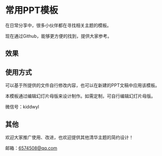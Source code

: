 # 常用PPT模板

在日常分享中，很多小伙伴都在寻找相关主题的模板。

现在通过Github，能够更方便的找到，提供大家参考。



## 效果

## 使用方式

可以基于所提供的文件自行修改内容，也可以在新建的PPT文稿中应用该模板。

本模板通过编辑幻灯片母版来设计制作。如需定制，可自行编辑幻灯片母版。

微信号：kiddwyl



## 其他

欢迎大家推广使用、改进，也欢迎提供其他清华主题的简约设计！

邮箱：6574508@qq.com
